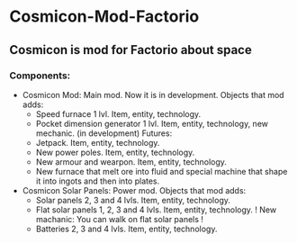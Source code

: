 # Cosmicon-Mod-Factorio
## Cosmicon is mod for Factorio about space

### Components:

- Cosmicon Mod:
  Main mod. Now it is in development. 
  Objects that mod adds:
  - Speed furnace 1 lvl. Item, entity, technology.
  - Pocket dimension generator 1 lvl. Item, entity, technology, new mechanic. (in development)
  Futures:
  - Jetpack. Item, entity, technology.
  - New power poles. Item, entity, technology.
  - New armour and wearpon. Item, entity, technology.
  - New furnace that melt ore into fluid and special machine that shape it into ingots and then into plates.
- Cosmicon Solar Panels:
  Power mod.
  Objects that mod adds:
  - Solar panels 2, 3 and 4 lvls. Item, entity, technology.
  - Flat solar panels 1, 2, 3 and 4 lvls. Item, entity, technology. ! New machanic: You can walk on flat solar panels !
  - Batteries 2, 3 and 4 lvls. Item, entity, technology.

